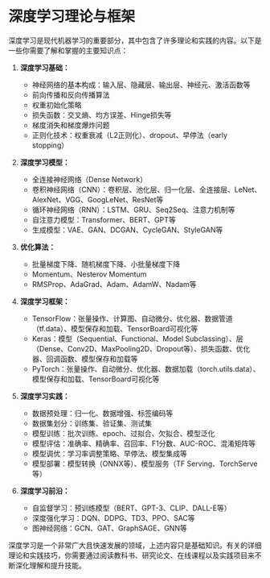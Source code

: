 # 深度学习理论与框架

深度学习是现代机器学习的重要部分，其中包含了许多理论和实践的内容。以下是一些你需要了解和掌握的主要知识点：

1. **深度学习基础：**
    - 神经网络的基本构成：输入层、隐藏层、输出层、神经元、激活函数等
    - 前向传播和反向传播算法
    - 权重初始化策略
    - 损失函数：交叉熵、均方误差、Hinge损失等
    - 梯度消失和梯度爆炸问题
    - 正则化技术：权重衰减（L2正则化）、dropout、早停法（early stopping）

2. **深度学习模型：**
    - 全连接神经网络（Dense Network）
    - 卷积神经网络（CNN）：卷积层、池化层、归一化层、全连接层、LeNet、AlexNet、VGG、GoogLeNet、ResNet等
    - 循环神经网络（RNN）：LSTM、GRU、Seq2Seq、注意力机制等
    - 自注意力模型：Transformer、BERT、GPT等
    - 生成模型：VAE、GAN、DCGAN、CycleGAN、StyleGAN等

3. **优化算法：**
    - 批量梯度下降、随机梯度下降、小批量梯度下降
    - Momentum、Nesterov Momentum
    - RMSProp、AdaGrad、Adam、AdamW、Nadam等

4. **深度学习框架：**
    - TensorFlow：张量操作、计算图、自动微分、优化器、数据管道（tf.data）、模型保存和加载、TensorBoard可视化等
    - Keras：模型（Sequential、Functional、Model Subclassing）、层（Dense、Conv2D、MaxPooling2D、Dropout等）、损失函数、优化器、回调函数、模型保存和加载等
    - PyTorch：张量操作、自动微分、优化器、数据加载（torch.utils.data）、模型保存和加载、TensorBoard可视化等

5. **深度学习实践：**
    - 数据预处理：归一化、数据增强、标签编码等
    - 数据集划分：训练集、验证集、测试集
    - 模型训练：批次训练、epoch、过拟合、欠拟合、模型泛化
    - 模型评估：准确率、精确率、召回率、F1分数、AUC-ROC、混淆矩阵等
    - 模型调优：学习率调整策略、早停法、模型集成等
    - 模型部署：模型转换（ONNX等）、模型服务（TF Serving、TorchServe等）

6. **深度学习前沿：**
    - 自监督学习：预训练模型（BERT、GPT-3、CLIP、DALL-E等）
    - 深度强化学习：DQN、DDPG、TD3、PPO、SAC等
    - 图神经网络：GCN、GAT、GraphSAGE、GNN等

深度学习是一个非常广大且快速发展的领域，上述内容只是基础知识。有关的详细理论和实践技巧，你需要通过阅读教科书、研究论文、在线课程以及实践项目来不断深化理解和提升技能。